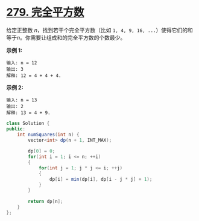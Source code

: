 # [279. 完全平方数](https://leetcode-cn.com/problems/perfect-squares/)

给定正整数 *n*，找到若干个完全平方数（比如 `1, 4, 9, 16, ...`）使得它们的和等于*n*。你需要让组成和的完全平方数的个数最少。

**示例 1:**

```
输入: n = 12
输出: 3 
解释: 12 = 4 + 4 + 4.
```

**示例 2:**

```
输入: n = 13
输出: 2
解释: 13 = 4 + 9.
```



```java
class Solution {
public:
    int numSquares(int n) {
        vector<int> dp(n + 1, INT_MAX);
        
        dp[0] = 0;
        for(int i = 1; i <= n; ++i)
        {
            for(int j = 1; j * j <= i; ++j)
            {
                dp[i] = min(dp[i], dp[i - j * j] + 1);
            }
        }
        
        return dp[n];
    }
};
```

